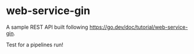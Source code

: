 # web-service-gin

A sample REST API built following https://go.dev/doc/tutorial/web-service-gin.

Test for a pipelines run!
